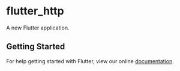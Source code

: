 # flutter_http

A new Flutter application.

## Getting Started

For help getting started with Flutter, view our online
[documentation](https://flutter.io/).

